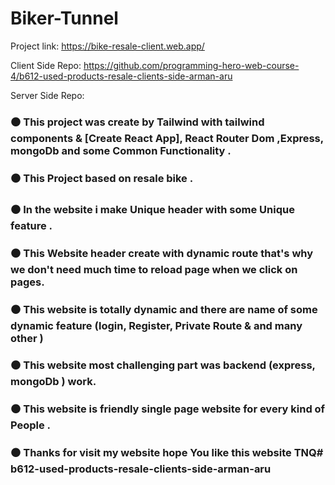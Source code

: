 # Biker-Tunnel

Project link: https://bike-resale-client.web.app/

Client Side Repo: https://github.com/programming-hero-web-course-4/b612-used-products-resale-clients-side-arman-aru

Server Side Repo: 

### ⚫ This project was create by Tailwind with tailwind components & [Create React App], React Router Dom ,Express, mongoDb and some Common Functionality .

### ⚫ This Project based on resale bike .

### ⚫ In the website i make Unique header with some Unique feature .

### ⚫ This Website header create with dynamic route that's why we don't need much time to reload page when we click on pages.

### ⚫ This website is totally dynamic and there are name of some dynamic feature (login, Register, Private Route & and many other )

### ⚫ This website most challenging part was backend (express, mongoDb ) work.

### ⚫ This website is friendly single page website for every kind of People .

### ⚫ Thanks for visit my website hope You like this website TNQ# b612-used-products-resale-clients-side-arman-aru
